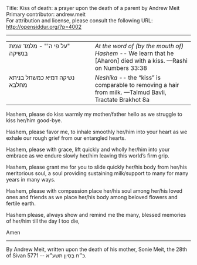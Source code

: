 <html>
<head></head>
<body>
Title: Kiss of death: a prayer upon the death of a parent by Andrew Meit<br />
Primary contributor: andrew.meit<br />
For attribution and license, please consult the following URL: <a href="http://opensiddur.org/?p=4002">http://opensiddur.org/?p=4002</a>
<p />
<hr />

<table style="margin-left: auto;margin-right: auto;"><tbody>
<tr><td style="vertical-align:top;" width="46%">
<div class="liturgy"><span lang="he">
‏"על פי ה'" - מלמד שמת בנשיקה‏
</span></div></td>
 
<td style="vertical-align:top;" width="53%"><div class="english">
<em>At the word of (by the mouth of) Hashem</em> -- We learn that he [Aharon] died with a kiss. 
—Rashi on Numbers 33:38
</td></tr>
<tr><td style="vertical-align:top;" width="46%"><div class="liturgy"><span lang="he">
נשיקה דמיא כמשחל בניתא מחלבא
</span></div></td>
 
<td style="vertical-align:top;" width="53%"><div class="english">
<em>Neshika</em> -- the “kiss” is comparable to removing a hair from milk. 
—Talmud Bavli, Tractate Brakhot 8a
</td></tr>
</tbody></table>

<div class="english">
Hashem, please do kiss warmly my mother/father hello 
as we struggle to kiss her/him good-bye.

Hashem, please favor me, to inhale smoothly her/him into your heart
as we exhale our rough grief from our entangled hearts.

Hashem, please with grace, lift quickly and wholly her/him into your embrace 
as we endure slowly her/him leaving this world’s firm grip.

Hashem, please grant me for you to slide quickly her/his body from her/his meritorious soul,
a soul providing sustaining milk/support to many for many years in many ways.

Hashem, please with compassion place her/his soul among her/his loved ones and friends
as we place her/his body among beloved flowers and fertile earth.

Hashem please, always show and remind me the many, blessed memories of her/him
till the day I too die, 

Amen
</div>

<hr />

By Andrew Meit, written upon the death of his mother, Sonie Meit, the 28th of Sivan 5771 -- כ״ח בְּסִיוָן תשע״א.
</body>
</html>
